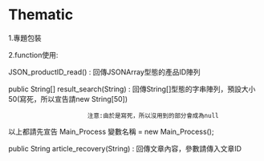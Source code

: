 Thematic
========

1.專題包裝

2.function使用:

  JSON_productID_read() : 回傳JSONArray型態的產品ID陣列
  
  public String[] result_search(String) : 回傳String[]型態的字串陣列，預設大小50(寫死，所以宣告請new String[50])
  
                          注意:由於是寫死，所以沒用到的部分會成為null
  以上都請先宣告 Main_Process 變數名稱 = new Main_Process();    
  
  public String article_recovery(String) : 回傳文章內容，參數請傳入文章ID
